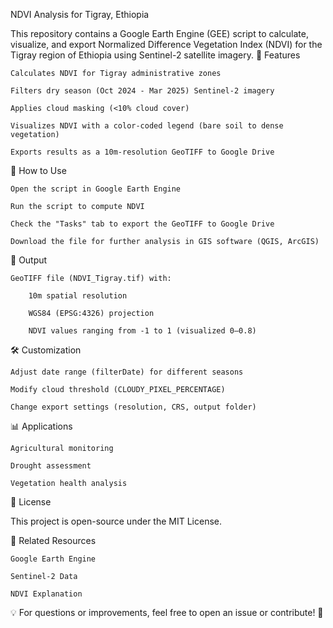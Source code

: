 NDVI Analysis for Tigray, Ethiopia

This repository contains a Google Earth Engine (GEE) script to calculate, visualize, and export Normalized Difference Vegetation Index (NDVI) for the Tigray region of Ethiopia using Sentinel-2 satellite imagery.
📌 Features

    Calculates NDVI for Tigray administrative zones

    Filters dry season (Oct 2024 - Mar 2025) Sentinel-2 imagery

    Applies cloud masking (<10% cloud cover)

    Visualizes NDVI with a color-coded legend (bare soil to dense vegetation)

    Exports results as a 10m-resolution GeoTIFF to Google Drive

🚀 How to Use

    Open the script in Google Earth Engine

    Run the script to compute NDVI

    Check the "Tasks" tab to export the GeoTIFF to Google Drive

    Download the file for further analysis in GIS software (QGIS, ArcGIS)

📂 Output

    GeoTIFF file (NDVI_Tigray.tif) with:

        10m spatial resolution

        WGS84 (EPSG:4326) projection

        NDVI values ranging from -1 to 1 (visualized 0–0.8)

🛠️ Customization

    Adjust date range (filterDate) for different seasons

    Modify cloud threshold (CLOUDY_PIXEL_PERCENTAGE)

    Change export settings (resolution, CRS, output folder)

📊 Applications

    Agricultural monitoring

    Drought assessment

    Vegetation health analysis

📜 License

This project is open-source under the MIT License.

🔗 Related Resources

    Google Earth Engine

    Sentinel-2 Data

    NDVI Explanation

💡 For questions or improvements, feel free to open an issue or contribute! 🚀

